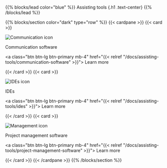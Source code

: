 {{% blocks/lead color="blue" %}}
Assisting tools
{.h1 .text-center}
{{% /blocks/lead %}}

{{% blocks/section color="dark" type="row" %}}
{{< cardpane >}}
{{< card >}}

![Communication icon](communication-software.png)

Communication software

<a class="btn btn-lg btn-primary mb-4" href="{{< relref "/docs/assisting-tools/communication-software" >}}">
Learn more <i class="fas fa-arrow-alt-circle-right ms-2"></i>
</a>

{{< /card >}}
{{< card >}}

![IDEs icon](ides.png)

IDEs

<a class="btn btn-lg btn-primary mb-4" href="{{< relref "/docs/assisting-tools/ides" >}}">
Learn more <i class="fas fa-arrow-alt-circle-right ms-2"></i>
</a>

{{< /card >}}
{{< card >}}

![Management icon](management.png)

Project management software

<a class="btn btn-lg btn-primary mb-4" href="{{< relref "/docs/assisting-tools/project-management-software" >}}">
Learn more <i class="fas fa-arrow-alt-circle-right ms-2"></i>
</a>

{{< /card >}}
{{< /cardpane >}}
{{% /blocks/section %}}